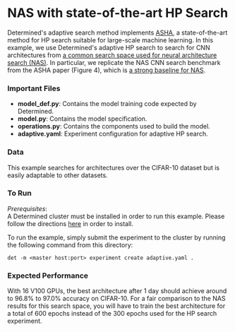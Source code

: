 # NAS with state-of-the-art HP Search
Determined's adaptive search method implements [ASHA](https://arxiv.org/pdf/1810.05934.pdf), a state-of-the-art method for HP search suitable for large-scale machine learning.  In this example, we use Determined's adaptive HP search to search for CNN architectures from [a common search space used for neural architecture search (NAS)](https://arxiv.org/abs/1806.09055).  In particular, we replicate the NAS CNN search benchmark from the ASHA paper (Figure 4), which is [a strong baseline for NAS](https://arxiv.org/abs/1902.07638).


### Important Files
* **model_def.py**: Contains the model training code expected by Determined.
* **model.py**: Contains the model specification.
* **operations.py**: Contains the components used to build the model.
* **adaptive.yaml**: Experiment configuration for adaptive HP search.

### Data
This example searches for architectures over the CIFAR-10 dataset but is easily adaptable to other datasets.

### To Run
   *Prerequisites*:  
      A Determined cluster must be installed in order to run this example.  Please follow the directions [here](https://docs.determined.ai/latest/how-to/install-main.html) in order to install. 

   To run the example, simply submit the experiment to the cluster by running the following command from this directory:

   `det -m <master host:port> experiment create adaptive.yaml . `

### Expected Performance
With 16 V100 GPUs, the best architecture after 1 day should achieve around to 96.8\% to 97.0\% accuracy on CIFAR-10.  For a fair comparison to the NAS results for this search space, you will have to train the best architecture for a total of 600 epochs instead of the 300 epochs used for the HP search experiment.
